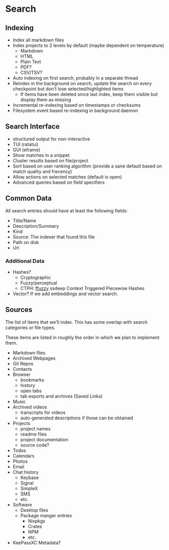 # Search

## Indexing

- Index all markdown files
- Index projects to 2 levels by default (maybe dependent on temperature)
  - Markdown
  - HTML
  - Plain Text
  - PDF?
  - CSV/TSV?
- Auto indexing on first search, probably in a separate thread
- Reindex in the background on search, update the search on every checkpoint but don't lose selected/highlighted items
  - If items have been deleted since last index, keep them visible but display them as missing
- Incremental re-indexing based on timestamps or checksums
- Filesystem event based re-indexing in background daemon

## Search Interface

- structured output for non-interactive
- TUI (ratatui)
- GUI (eframe)
- Show matches in a snippet
- Cluster results based on file/project
- Sort based on user ranking algorithm (provide a sane default based on match quality and frecency)
- Allow actions on selected matches (default is open)
- Advanced queries based on field specifiers

## Common Data

All search entries should have at least the following fields:

- Title/Name
- Description/Summary
- Kind
- Source: The indexer that found this file
- Path on disk
- Url

### Additional Data

- Hashes?
  - Cryptographic
  - Fuzzy/perceptual
  - CTPH: [ffuzzy](https://lib.rs/crates/ffuzzy) ssdeep Context Triggered Piecewise Hashes
- Vector? If we add embeddings and vector search.

## Sources

The list of items that we'll index. This has some overlap with search categories or file types.

These items are listed in roughly the order in which we plan to implement them.

- Markdown files
- Archived Webpages
- Git Repos
- Contacts
- Browser
  - bookmarks
  - history
  - open tabs
  - tab exports and archives (Saved Links)
- Music
- Archived videos
  - transcripts for videos
  - auto-generated descriptions if those can be obtained
- Projects
  - project names
  - readme files
  - project documentation
  - source code?
- Todos
- Calendars
- Photos
- Email
- Chat history
  - Keybase
  - Signal
  - SimpleX
  - SMS
  - etc.
- Software
  - Desktop files
  - Package manger entries
    - Nixpkgs
    - Crates
    - NPM
    - etc.
- KeePassXC Metadata?
